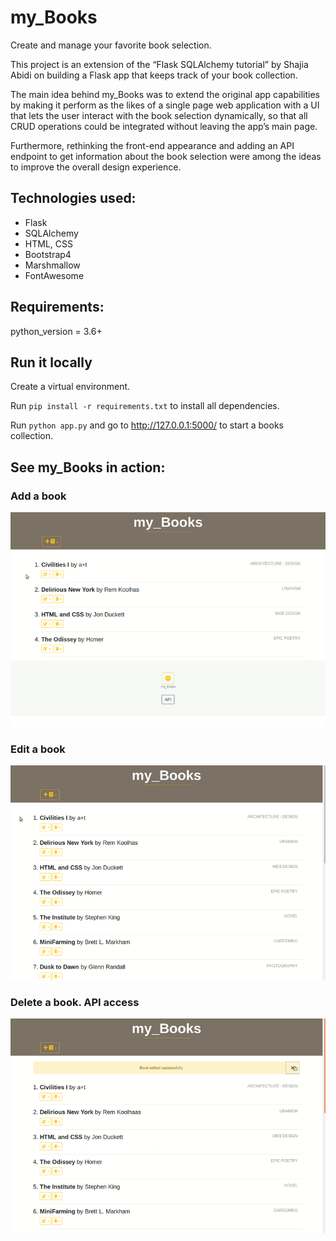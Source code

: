 # my_Books
Create and manage your favorite book selection.

This project is an extension of the “Flask SQLAlchemy tutorial” by Shajia Abidi on  building a Flask app that keeps track of your book collection.

The main idea behind my_Books was to extend the original app capabilities by making it perform as the likes of a single page web application with a UI that lets the user interact with the book selection dynamically, so that all CRUD operations could be integrated without leaving the app’s main page.

Furthermore, rethinking the front-end appearance and adding an API endpoint to get information about the book selection were among the ideas to improve  the overall design experience.

## Technologies used:
* Flask
* SQLAlchemy
* HTML, CSS
* Bootstrap4
* Marshmallow
* FontAwesome

## Requirements: 
python_version = 3.6+

## Run it locally 
Create a  virtual environment. 

Run  `pip install -r requirements.txt`  to install all dependencies.

Run  `python app.py`  and go to http://127.0.0.1:5000/ to start a books collection.

## See my_Books in action:
### Add a book

<img src="images/my_Boooks_in _action_1.gif">

### Edit a book

<img src="images/my_Boooks_in _action_2.gif">


### Delete a book. API access

<img src="images/my_Boooks_in _action_3.gif">

